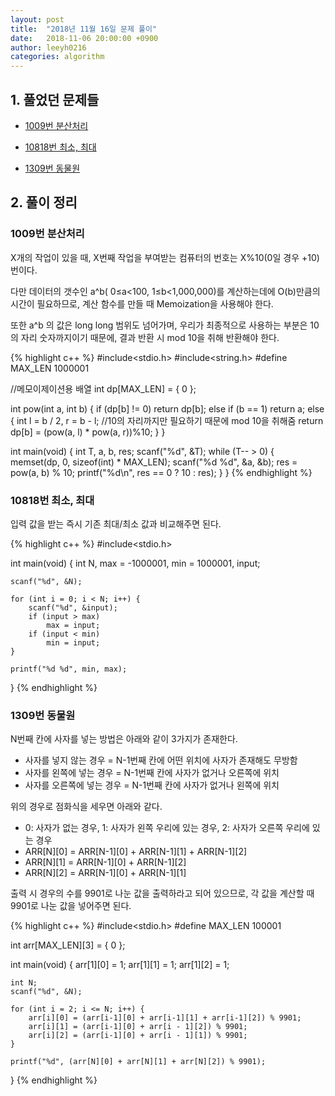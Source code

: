 ```yaml
---
layout: post
title:  "2018년 11월 16일 문제 풀이"
date:   2018-11-06 20:00:00 +0900
author: leeyh0216
categories: algorithm
---
```


## 1. 풀었던 문제들
* [1009번 분산처리](https://www.acmicpc.net/problem/1009)

* [10818번 최소, 최대](https://www.acmicpc.net/problem/10818)

* [1309번 동물원](https://www.acmicpc.net/problem/1309)

## 2. 풀이 정리

### 1009번 분산처리
X개의 작업이 있을 때, X번째 작업을 부여받는 컴퓨터의 번호는 X%10(0일 경우 +10)번이다.

다만 데이터의 갯수인 a^b( 0≤a<100, 1≤b<1,000,000)를 계산하는데에 O(b)만큼의 시간이 필요하므로, 계산 함수를 만들 때 Memoization을 사용해야 한다.

또한 a^b 의 값은 long long 범위도 넘어가며, 우리가 최종적으로 사용하는 부분은 10의 자리 숫자까지이기 때문에, 결과 반환 시 mod 10을 취해 반환해야 한다.

{% highlight c++ %}
#include<stdio.h>
#include<string.h>
#define MAX_LEN 1000001

//메모이제이션용 배열
int dp[MAX_LEN] = { 0 };

int pow(int a, int b) {
	if (dp[b] != 0)
		return dp[b];
	else if (b == 1)
		return a;
	else {
		int l = b / 2, r = b - l;
		//10의 자리까지만 필요하기 때문에 mod 10을 취해줌
		return dp[b] = (pow(a, l) * pow(a, r))%10;
	}
}

int main(void) {
	int T, a, b, res;
	scanf("%d", &T);
	while (T-- > 0) {
		memset(dp, 0, sizeof(int) * MAX_LEN);
		scanf("%d %d", &a, &b);
		res = pow(a, b) % 10;
		printf("%d\n", res == 0 ? 10 : res);
	}
}
{% endhighlight %}

### 10818번 최소, 최대
입력 값을 받는 즉시 기존 최대/최소 값과 비교해주면 된다.

{% highlight c++ %}
#include<stdio.h>

int main(void) {
	int N, max = -1000001, min = 1000001, input;

	scanf("%d", &N);

	for (int i = 0; i < N; i++) {
		scanf("%d", &input);
		if (input > max)
			max = input;
		if (input < min)
			min = input;
	}

	printf("%d %d", min, max);
}
{% endhighlight %}

### 1309번 동물원
N번째 칸에 사자를 넣는 방법은 아래와 같이 3가지가 존재한다.

* 사자를 넣지 않는 경우 = N-1번째 칸에 어떤 위치에 사자가 존재해도 무방함
* 사자를 왼쪽에 넣는 경우 = N-1번째 칸에 사자가 없거나 오른쪽에 위치
* 사자를 오른쪽에 넣는 경우 = N-1번째 칸에 사자가 없거나 왼쪽에 위치

위의 경우로 점화식을 세우면 아래와 같다.

* 0: 사자가 없는 경우, 1: 사자가 왼쪽 우리에 있는 경우, 2: 사자가 오른쪽 우리에 있는 경우
* ARR[N][0] = ARR[N-1][0] + ARR[N-1][1] + ARR[N-1][2]
* ARR[N][1] = ARR[N-1][0] + ARR[N-1][2]
* ARR[N][2] = ARR[N-1][0] + ARR[N-1][1]

출력 시 경우의 수를 9901로 나눈 값을 출력하라고 되어 있으므로, 각 값을 계산할 때 9901로 나눈 값을 넣어주면 된다.

{% highlight c++ %}
#include<stdio.h>
#define MAX_LEN 100001

int arr[MAX_LEN][3] = { 0 };

int main(void) {
	arr[1][0] = 1;
	arr[1][1] = 1;
	arr[1][2] = 1;

	int N;
	scanf("%d", &N);

	for (int i = 2; i <= N; i++) {
		arr[i][0] = (arr[i-1][0] + arr[i-1][1] + arr[i-1][2]) % 9901;
		arr[i][1] = (arr[i-1][0] + arr[i - 1][2]) % 9901;
		arr[i][2] = (arr[i-1][0] + arr[i - 1][1]) % 9901;
	}

	printf("%d", (arr[N][0] + arr[N][1] + arr[N][2]) % 9901);
}
{% endhighlight %}